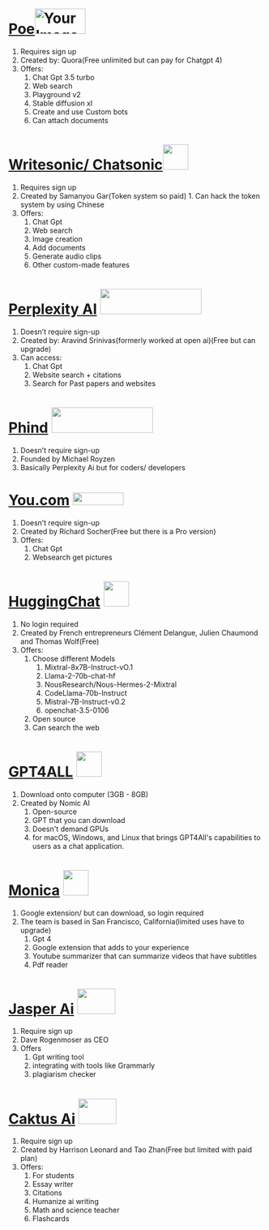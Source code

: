  # [Poe](https://poe.com/)<img src="https://github.com/623637719/The-Democratization-of-AI/assets/84779222/1ab9259a-2102-4d35-a199-0dbf1722197f" alt="Your Image Description" width="100" height="50">

   1. Requires sign up
   2. Created by: Quora(Free unlimited but can pay for Chatgpt 4)
   3. Offers:
        1. Chat Gpt 3.5 turbo
        2. Web search
        3. Playground v2
        4. Stable diffusion xl
        5. Create and use Custom bots
        6. Can attach documents
      
# [Writesonic/ Chatsonic](https://writesonic.com/)<img src="https://github.com/623637719/The-Democratization-of-AI/assets/84779222/7ae94a61-d465-4762-ad45-48160157607e" width="50" height="50">

  1. Requires sign up 
  2. Created by Samanyou Gar(Token system so paid)
    1. Can hack the token system by using Chinese
  3. Offers:
      1. Chat Gpt
      2. Web search
      3. Image creation
      4. Add documents
      5. Generate audio clips
      6. Other custom-made features
     
# [Perplexity AI](https://www.perplexity.ai/)  <img src="https://github.com/623637719/The-Democratization-of-AI/assets/84779222/7405b54d-ab41-459d-b3c0-6d251b0f7b01" width="200" height="50">

  1. Doesn’t require sign-up
  2. Created by: Aravind Srinivas(formerly worked at open ai)(Free but can upgrade)
  3. Can access:
      1. Chat Gpt 
      2. Website search + citations
      3. Search for Past papers and websites

# [Phind](phind.com) <img src="https://github.com/623637719/The-Democratization-of-AI/assets/84779222/8a13a292-a56c-4dae-9c05-a0c231b81a47" width="200" height="50">
  1. Doesn’t require sign-up
  2. Founded by Michael Royzen
  3. Basically Perplexity Ai but for coders/ developers

# [You.com](https://you.com/) <img src="https://github.com/623637719/The-Democratization-of-AI/assets/84779222/c11aed46-9362-45c5-a4ff-3f2ed2794c5b" width="100" height="25">
  1. Doesn’t require sign-up
  2. Created by Richard Socher(Free but there is a Pro version)
  3. Offers: 
      1. Chat Gpt
      2. Websearch get pictures

# [HuggingChat](https://huggingface.co/) <img src="https://github.com/623637719/The-Democratization-of-AI/assets/84779222/fcb66812-f89d-453b-a6c1-a079b8d7778b" width="50" height="50">
  1. No login required
  2. Created by French entrepreneurs Clément Delangue, Julien Chaumond and Thomas Wolf(Free)
  3. Offers:
      1. Choose different Models
          1. Mixtral-8x7B-Instruct-vO.1
          2. Llama-2-70b-chat-hf
          3. NousResearch/Nous-Hermes-2-Mixtral
          4. CodeLlama-70b-Instruct
          5. Mistral-7B-Instruct-v0.2
          6. openchat-3.5-0106
      3. Open source
      4. Can search the web

# [GPT4ALL](https://gpt4all.io/index.html) <img src="https://github.com/623637719/The-Democratization-of-AI/assets/84779222/4abf62ee-c3db-41e2-aaf7-407ccfa357fb" width="50" height="50">
  1. Download onto computer (3GB - 8GB)
  2. Created by Nomic AI
      1. Open-source
      2. GPT that you can download
      3. Doesn't demand GPUs
      4. for macOS, Windows, and Linux that brings GPT4All's capabilities to users as a chat application.
     
# [Monica](https://monica.im/home) <img src="https://github.com/623637719/The-Democratization-of-AI/assets/84779222/91f11f1b-b945-4707-bbc2-ccd3027077ce" width="50" height="50">
  1. Google extension/ but can download, so login required
  2. The team is based in San Francisco, California(limited uses have to upgrade)
        1. Gpt 4
        2. Google extension that adds to your experience 
        3. Youtube summarizer that can summarize videos that have subtitles
        4. Pdf reader

# [Jasper Ai](https://www.jasper.ai/)  <img src="https://github.com/623637719/The-Democratization-of-AI/assets/84779222/be6697ee-710d-4234-9685-e8ecaf9fd694" width="75" height="50">
  1. Require sign up
  2. Dave Rogenmoser as CEO
  3. Offers
      1. Gpt writing tool
      2. integrating with tools like Grammarly
      3. plagiarism checker

# [Caktus Ai](https://caktus.ai/) <img src="https://github.com/623637719/The-Democratization-of-AI/assets/84779222/d7a05593-5a14-4055-b8d8-496d2718f8f9" width="75" height="50">
  1. Require sign up
  2. Created by Harrison Leonard and Tao Zhan(Free but limited with paid plan)
  3. Offers:
      1. For students
      2. Essay writer
      3. Citations
      4. Humanize ai writing
      5. Math and science teacher
      6. Flashcards


